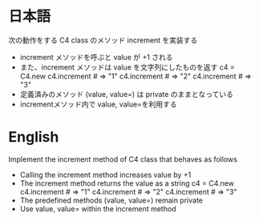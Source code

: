 # 日本語

次の動作をする C4 class のメソッド increment を実装する
- increment メソッドを呼ぶと value が +1 される
- また、increment メソッドは value を文字列にしたものを返す
  c4 = C4.new
  c4.increment # => "1"
  c4.increment # => "2"
  c4.increment # => "3"
- 定義済みのメソッド (value, value=) は private のままとなっている
- incrementメソッド内で value, value=を利用する

# English

Implement the increment method of C4 class that behaves as follows
- Calling the increment method increases value by +1
- The increment method returns the value as a string
  c4 = C4.new
  c4.increment # => "1"
  c4.increment # => "2"
  c4.increment # => "3"
- The predefined methods (value, value=) remain private
- Use value, value= within the increment method
